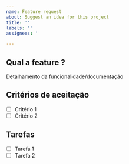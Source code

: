 ```yaml
---
name: Feature request
about: Suggest an idea for this project
title: ''
labels: ''
assignees: ''

---
```


## Qual a feature ?
Detalhamento da funcionalidade/documentação

## Critérios de aceitação

- [ ] Critério 1
- [ ] Critério 2

## Tarefas

- [ ] Tarefa 1
- [ ] Tarefa 2
